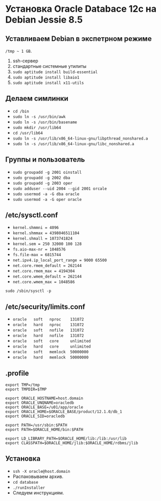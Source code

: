 # Установка Oracle Databace 12c на Debian Jessie 8.5

## Уставливаем Debian в экспетрном режиме

`/tmp ~ 1 GB`.

1. ssh-сервер
2. стандартные системные утилиты
3. `sudo aptitude install build-essential`
4. `sudo aptitude install libaio1`
5. `sudo aptitude install x11-utils`

## Делаем симлинки
* `cd /bin`
* `sudo ln -s /usr/bin/awk`
* `sudo ln -s /usr/bin/basename`
* `sudo mkdir /usr/lib64`
* `cd /usr/lib64`
* `sudo ln -s /usr/lib/x86_64-linux-gnu/libpthread_nonshared.a`
* `sudo ln -s /usr/lib/x86_64-linux-gnu/libc_nonshared.a`

## Группы и пользователь
* `sudo groupadd -g 2001 oinstall`
* `sudo groupadd -g 2002 dba`
* `sudo groupadd -g 2003 oper`
* `sudo adduser --uid 2004 --gid 2001 orcale`
* `sudo usermod -a -G dba oracle`
* `sudo usermod -a -G oper oracle`

## /etc/sysctl.conf
* `kernel.shmmni = 4096`
* `kernel.shmmax = 4398046511104`
* `kernel.shmall = 1073741824`
* `kernel.sem = 250 32000 100 128`
* `fs.aio-max-nr = 1048576`
* `fs.file-max = 6815744`
* `net.ipv4.ip_local_port_range = 9000 65500`
* `net.core.rmem_default = 262144`
* `net.core.rmem_max = 4194304`
* `net.core.wmem_default = 262144`
* `net.core.wmem_max = 1048586`

`sudo /sbin/sysctl -p`

## /etc/security/limits.conf
* `oracle   soft   nproc    131072`
* `oracle   hard   nproc    131072`
* `oracle   soft   nofile   131072`
* `oracle   hard   nofile   131072`
* `oracle   soft   core     unlimited`
* `oracle   hard   core     unlimited`
* `oracle   soft   memlock  50000000`
* `oracle   hard   memlock  50000000`

## .profile
```
export TMP=/tmp
export TMPDIR=$TMP
 
export ORACLE_HOSTNAME=host.domain
export ORACLE_UNQNAME=oracledb
export ORACLE_BASE=/u01/app/oracle
export ORACLE_HOME=$ORACLE_BASE/product/12.1.0/db_1
export ORACLE_SID=oracledb
 
export PATH=/usr/sbin:$PATH
export PATH=$ORACLE_HOME/bin:$PATH
 
export LD_LIBRARY_PATH=$ORACLE_HOME/lib:/lib:/usr/lib
export CLASSPATH=$ORACLE_HOME/jlib:$ORACLE_HOME/rdbms/jlib
```
## Установка
* `ssh -X oracle@host.domain`
* Распаковываем архив.
* `cd database`
* `./runInstaller`
* Следуем инструкциям.
